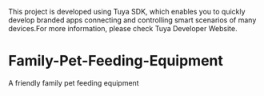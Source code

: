 This project is developed using Tuya SDK, which enables you to quickly develop branded apps connecting and controlling smart scenarios of many devices.For more information, please check Tuya Developer Website.
# Family-Pet-Feeding-Equipment
A friendly family pet feeding equipment

